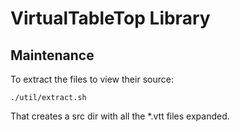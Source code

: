 # VirtualTableTop Library

## Maintenance

To extract the files to view their source:

    ./util/extract.sh

That creates a src dir with all the *.vtt files expanded.

